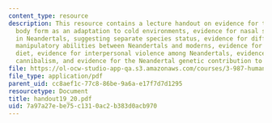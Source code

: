 ```yaml
---
content_type: resource
description: This resource contains a lecture handout on evidence for the Neandertal
  body form as an adaptation to cold environments, evidence for nasal specializations
  in Neandertals, suggesting separate species status, evidence for differences in
  manipulatory abilities between Neandertals and moderns, evidence for Neandertal
  diet, evidence for interpersonal violence among Neandertals, evidence for Neandertal
  cannibalism, and evidence for the Neandertal genetic contribution to modern humans.
file: https://ol-ocw-studio-app-qa.s3.amazonaws.com/courses/3-987-human-origins-and-evolution-spring-2006/7a97a27ebe75c1310ac2b383d0acb970_handout19_20.pdf
file_type: application/pdf
parent_uid: cc8aef1c-77c8-86be-9a6a-e17f7d7d1295
resourcetype: Document
title: handout19_20.pdf
uid: 7a97a27e-be75-c131-0ac2-b383d0acb970
---
```

